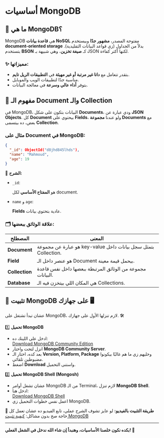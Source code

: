 # أساسيات MongoDB

## 🔹 ما هي MongoDB؟

MongoDB هي **قاعدة بيانات NoSQL** مفتوحة المصدر، **مشهور جدًا** وبيستخدم **document-oriented storage** بدلاً من الجداول (زي قواعد البيانات التقليدية). بتستخدم **BSON** كـ **صيغة تخزين**، وهي شبيهة بـ JSON لكنها أكتر كفاءة.

### ✨ مميزاتها:

- بتقدر تتعامل مع **داتا غير مرتبة أو غير مهيئة** في **التطبيقات الريل تايم**.
- مناسبة جدًا لتطبيقات الويب والموبايل.
- بتوفر **أداء عالي وسرعة** في معالجة البيانات.

## 🔹 مفهوم الـ Document والـ Collection

في MongoDB، البيانات بتكون على شكل **Documents**، ودي عبارة عن **JSON Objects**. كل **Document** بيحتوي على **Fields**، ولو عندنا **مجموعة Documents** مع بعض، ده بيتسمى **Collection**.

### مثال على Document في MongoDB:

```json
{
  "_id": ObjectId("d8jhd845lhds"),
  "name": "Mahmoud",
  "age": 19
}
```

📌 **الشرح:**

- `_id`:

  هو **المفتاح الأساسي** لكل document.

- `name` و `age`:

  **Fields** عادية بتحتوي بيانات.

### 🗂️ علاقة الوثائق ببعضها:

| المصطلح        | المعنى                                                         |
| -------------- | -------------------------------------------------------------- |
| **Document**   | هو عبارة عن مجموعة key-value بتمثل سجل بيانات داخل Collection. |
| **Field**      | هو عنصر داخل الـ Document بيحمل قيمة معينة.                    |
| **Collection** | مجموعة من الوثائق المرتبطة ببعضها داخل نفس قاعدة البيانات.     |
| **Database**   | هي المكان اللي بيتخزن فيه الـ Collections.                     |

## 🔹 تثبيت MongoDB على جهازك 🖥️

عشان تبدأ تشتغل على MongoDB، لازم تنزلها الأول على جهازك. 🛠️

1️⃣ **تحميل MongoDB**

- ادخل على اللينك ده:  
  [Download MongoDB Community Edition](https://www.mongodb.com/try/download/community)
- انزل لتحت واختار **MongoDB Community Server**.
- بعد كده، اختار الـ **Version, Platform, Package** وخليهم زي ما هم غالبًا بيكونوا مضبوطين تلقائي.
- اضغط **Download** واستنى التحميل.

2️⃣ **تحميل MongoDB Shell (Mongosh)**

- عشان تشغل أوامر MongoDB من الـ Terminal، لازم تنزل **MongoDB Shell**.
- ادخل هنا:  
  [Download MongoDB Shell](https://www.mongodb.com/try/download/shell)
- اعمل نفس خطوات التحميل زي MongoDB.

🎥 **طريقة التثبيت بالفيديو:**
لو عايز تشوف الشرح عملي، تابع الفيديو ده عشان تعمل كل حاجة صح بدون مشاكل:
[كيفية تثبيت MongoDB](https://youtu.be/1bMy6gPTg-4)

---

**بكده نكون خلصنا الأساسيات، وهنبدأ إن شاء الله ندخل في الشغل الفعلي! 🚀**
